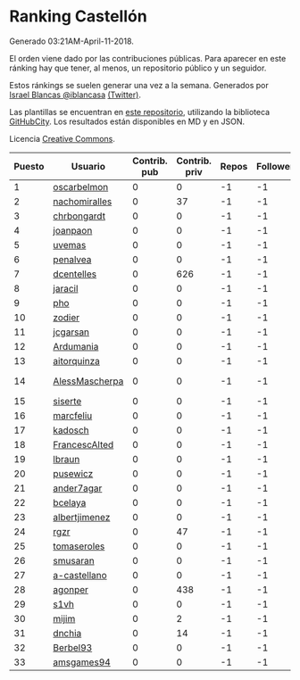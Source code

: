# Ranking Castellón

Generado 03:21AM-April-11-2018.

El orden viene dado por las contribuciones públicas. Para aparecer en este ránking hay que tener, al menos, un repositorio público y un seguidor.

Estos ránkings se suelen generar una vez a la semana. Generados por [Israel Blancas @iblancasa](https://github.com/iblancasa/) [(Twitter)](https://twitter.com/iblancasa).

Las plantillas se encuentran en [este repositorio](https://github.com/iblancasa/GH-Spanish-Ranking), utilizando la biblioteca [GitHubCity](https://github.com/iblancasa/GitHubCity). Los resultados están disponibles en MD y en JSON.

Licencia [Creative Commons](https://creativecommons.org/licenses/by/4.0/).

| Puesto   |  Usuario  | Contrib. pub | Contrib. priv |Repos| Followers | Desde |  Avatar  |
|----------|-----------|--------------|---------------|-----|-----------|-------|----------|
|1|[oscarbelmon](https://github.com/oscarbelmon)|0|0|-1|-1||![oscarbelmon]()|
|2|[nachomiralles](https://github.com/nachomiralles)|0|37|-1|-1||![nachomiralles]()|
|3|[chrbongardt](https://github.com/chrbongardt)|0|0|-1|-1||![chrbongardt]()|
|4|[joanpaon](https://github.com/joanpaon)|0|0|-1|-1||![joanpaon]()|
|5|[uvemas](https://github.com/uvemas)|0|0|-1|-1||![uvemas]()|
|6|[penalvea](https://github.com/penalvea)|0|0|-1|-1||![penalvea]()|
|7|[dcentelles](https://github.com/dcentelles)|0|626|-1|-1||![dcentelles]()|
|8|[jaracil](https://github.com/jaracil)|0|0|-1|-1||![jaracil]()|
|9|[pho](https://github.com/pho)|0|0|-1|-1||![pho]()|
|10|[zodier](https://github.com/zodier)|0|0|-1|-1||![zodier]()|
|11|[jcgarsan](https://github.com/jcgarsan)|0|0|-1|-1||![jcgarsan]()|
|12|[Ardumania](https://github.com/Ardumania)|0|0|-1|-1||![Ardumania]()|
|13|[aitorquinza](https://github.com/aitorquinza)|0|0|-1|-1||![aitorquinza]()|
|14|[AlessMascherpa](https://github.com/AlessMascherpa)|0|0|-1|-1||![AlessMascherpa]()|
|15|[siserte](https://github.com/siserte)|0|0|-1|-1||![siserte]()|
|16|[marcfeliu](https://github.com/marcfeliu)|0|0|-1|-1||![marcfeliu]()|
|17|[kadosch](https://github.com/kadosch)|0|0|-1|-1||![kadosch]()|
|18|[FrancescAlted](https://github.com/FrancescAlted)|0|0|-1|-1||![FrancescAlted]()|
|19|[lbraun](https://github.com/lbraun)|0|0|-1|-1||![lbraun]()|
|20|[pusewicz](https://github.com/pusewicz)|0|0|-1|-1||![pusewicz]()|
|21|[ander7agar](https://github.com/ander7agar)|0|0|-1|-1||![ander7agar]()|
|22|[bcelaya](https://github.com/bcelaya)|0|0|-1|-1||![bcelaya]()|
|23|[albertjimenez](https://github.com/albertjimenez)|0|0|-1|-1||![albertjimenez]()|
|24|[rgzr](https://github.com/rgzr)|0|47|-1|-1||![rgzr]()|
|25|[tomaseroles](https://github.com/tomaseroles)|0|0|-1|-1||![tomaseroles]()|
|26|[smusaran](https://github.com/smusaran)|0|0|-1|-1||![smusaran]()|
|27|[a-castellano](https://github.com/a-castellano)|0|0|-1|-1||![a-castellano]()|
|28|[agonper](https://github.com/agonper)|0|438|-1|-1||![agonper]()|
|29|[s1vh](https://github.com/s1vh)|0|0|-1|-1||![s1vh]()|
|30|[mijim](https://github.com/mijim)|0|2|-1|-1||![mijim]()|
|31|[dnchia](https://github.com/dnchia)|0|14|-1|-1||![dnchia]()|
|32|[Berbel93](https://github.com/Berbel93)|0|0|-1|-1||![Berbel93]()|
|33|[amsgames94](https://github.com/amsgames94)|0|0|-1|-1||![amsgames94]()|
